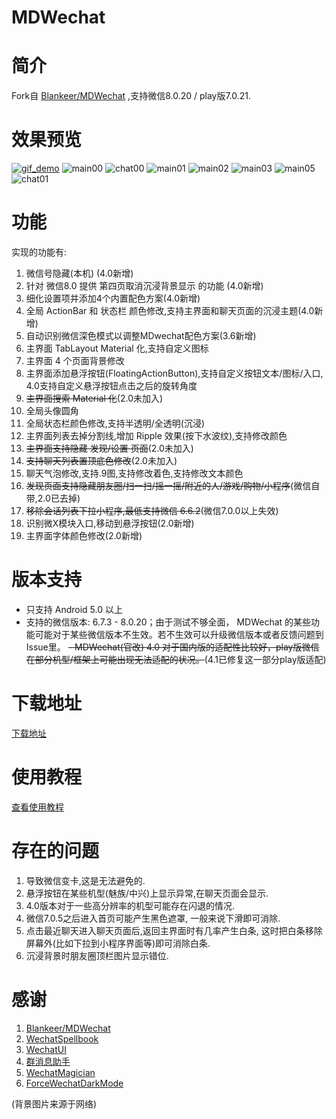 MDWechat
====
# 简介
 Fork自 [Blankeer/MDWechat](https://github.com/Blankeer/MDWechat) ,支持微信8.0.20 / play版7.0.21.

# 效果预览
[![gif_demo](https://z3.ax1x.com/2021/03/24/6bOQKJ.gif)](https://imgtu.com/i/6bOQKJ)
![main00](https://gitee.com/JoshCai/MDWechat/raw/v4.0/image/main00.png)
![chat00](https://gitee.com/JoshCai/MDWechat/raw/v4.0/image/chat00.png)
![main01](https://gitee.com/JoshCai/MDWechat/raw/v4.0/image/main01.png)
![main02](https://gitee.com/JoshCai/MDWechat/raw/v4.0/image/main02.png)
![main03](https://gitee.com/JoshCai/MDWechat/raw/v4.0/image/main03.png)
![main05](https://gitee.com/JoshCai/MDWechat/raw/v4.0/image/main05.png)
![chat01](https://gitee.com/JoshCai/MDWechat/raw/v4.0/image/chat01.png)

# 功能
实现的功能有:
1. 微信号隐藏(本机) (4.0新增)
2. 针对 微信8.0 提供 第四页取消沉浸背景显示 的功能 (4.0新增)
3. 细化设置项并添加4个内置配色方案(4.0新增)
4. 全局 ActionBar 和 状态栏 颜色修改,支持主界面和聊天页面的沉浸主题(4.0新增)
5. 自动识别微信深色模式以调整MDwechat配色方案(3.6新增)
6. 主界面 TabLayout Material 化,支持自定义图标
7. 主界面 4 个页面背景修改
8. 主界面添加悬浮按钮(FloatingActionButton),支持自定义按钮文本/图标/入口, 4.0支持自定义悬浮按钮点击之后的旋转角度
9. ~~主界面搜索 Material 化~~(2.0未加入)
10. 全局头像圆角
11. 全局状态栏颜色修改,支持半透明/全透明(沉浸)
12. 主界面列表去掉分割线,增加 Ripple 效果(按下水波纹),支持修改颜色
13. ~~主界面支持隐藏 发现/设置 页面~~(2.0未加入)
14. ~~支持聊天列表置顶底色修改~~(2.0未加入)
15. 聊天气泡修改,支持.9图,支持修改着色,支持修改文本颜色
16. ~~发现页面支持隐藏朋友圈/扫一扫/摇一摇/附近的人/游戏/购物/小程序~~(微信自带,2.0已去掉)
17. ~~移除会话列表下拉小程序,最低支持微信 6.6.2~~(微信7.0.0以上失效)
18. 识别微X模块入口,移动到悬浮按钮(2.0新增)
19. 主界面字体颜色修改(2.0新增)

# 版本支持
- 只支持 Android 5.0 以上
- 支持的微信版本: 6.7.3 - 8.0.20；由于测试不够全面， MDWechat 的某些功能可能对于某些微信版本不生效。若不生效可以升级微信版本或者反馈问题到Issue里。
~~- MDWechat(官改) 4.0 对于国内版的适配性比较好，play版微信在部分机型/框架上可能出现无法适配的状况。~~(4.1已修复这一部分play版适配)

# 下载地址
[下载地址](https://gitee.com/JoshCai/MDWechat/releases)

# 使用教程
[查看使用教程](https://gitee.com/JoshCai/MDWechat/wikis/?sort_id=2158198)

# 存在的问题
1. 导致微信变卡,这是无法避免的.
2. 悬浮按钮在某些机型(魅族/中兴)上显示异常,在聊天页面会显示.
3. 4.0版本对于一些高分辨率的机型可能存在闪退的情况.
4. 微信7.0.5之后进入首页可能产生黑色遮罩, 一般来说下滑即可消除.
5. 点击最近聊天进入聊天页面后,返回主界面时有几率产生白条, 这时把白条移除屏幕外(比如下拉到小程序界面等)即可消除白条.
6. 沉浸背景时朋友圈顶栏图片显示错位.

# 感谢
1. [Blankeer/MDWechat](https://github.com/Blankeer/MDWechat)
2. [WechatSpellbook](https://github.com/Gh0u1L5/WechatSpellbook)
3. [WechatUI](https://www.coolapk.com/apk/ce.hesh.wechatUI)
4. [群消息助手](https://github.com/zhudongya123/WechatChatroomHelper)
5. [WechatMagician](https://github.com/Gh0u1L5/WechatMagician)
6. [ForceWechatDarkMode](https://github.com/chouqibao/ForceWechatDarkMode)

(背景图片来源于网络)


